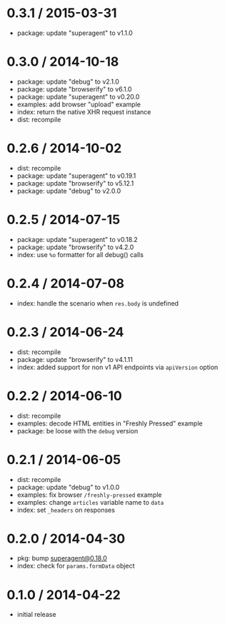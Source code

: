 
0.3.1 / 2015-03-31
==================

 * package: update "superagent" to v1.1.0

0.3.0 / 2014-10-18
==================

 * package: update "debug" to v2.1.0
 * package: update "browserify" to v6.1.0
 * package: update "superagent" to v0.20.0
 * examples: add browser "upload" example
 * index: return the native XHR request instance
 * dist: recompile

0.2.6 / 2014-10-02
==================

 * dist: recompile
 * package: update "superagent" to v0.19.1
 * package: update "browserify" to v5.12.1
 * package: update "debug" to v2.0.0

0.2.5 / 2014-07-15
==================

 * package: update "superagent" to v0.18.2
 * package: update "browserify" to v4.2.0
 * index: use `%o` formatter for all debug() calls

0.2.4 / 2014-07-08
==================

 * index: handle the scenario when `res.body` is undefined

0.2.3 / 2014-06-24
==================

  * dist: recompile
  * package: update "browserify" to v4.1.11
  * index: added support for non v1 API endpoints via `apiVersion` option

0.2.2 / 2014-06-10
==================

  * dist: recompile
  * examples: decode HTML entities in "Freshly Pressed" example
  * package: be loose with the `debug` version

0.2.1 / 2014-06-05
==================

  * dist: recompile
  * package: update "debug" to v1.0.0
  * examples: fix browser `/freshly-pressed` example
  * examples: change `articles` variable name to `data`
  * index: set `_headers` on responses

0.2.0 / 2014-04-30
==================

 * pkg: bump superagent@0.18.0
 * index: check for `params.formData` object

0.1.0 / 2014-04-22
==================

  * initial release
